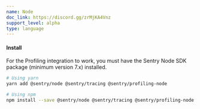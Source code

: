 ```yaml
---
name: Node
doc_link: https://discord.gg/zrMjKA4Vnz
support_level: alpha
type: language
---
```


#### Install

For the Profiling integration to work, you must have the Sentry Node SDK package (minimum version 7.x) installed.

```bash
# Using yarn
yarn add @sentry/node @sentry/tracing @sentry/profiling-node

# Using npm
npm install --save @sentry/node @sentry/tracing @sentry/profiling-node
```

